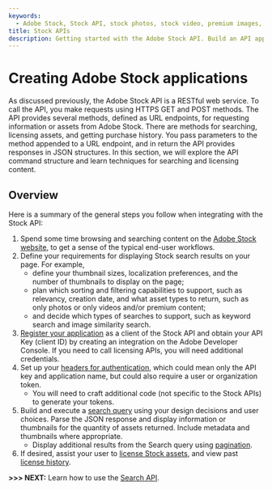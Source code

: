 ```yaml
---
keywords:
  - Adobe Stock, Stock API, stock photos, stock video, premium images, illustrations, Creative Cloud
title: Stock APIs
description: Getting started with the Adobe Stock API. Build an API application to access millions of royalty-free stock images, photos, graphics, vectors, video footage, illustrations, templates, 3d assets, editorial assets and high-quality premium content.
---
```


# Creating Adobe Stock applications

As discussed previously, the Adobe Stock API is a RESTful web service. To call the API, you make requests using HTTPS GET and POST methods. The API provides several methods, defined as URL endpoints, for requesting information or assets from Adobe Stock. There are methods for searching, licensing assets, and getting purchase history. You pass parameters to the method appended to a URL endpoint, and in return the API provides responses in JSON structures. In this section, we will explore the API command structure and learn techniques for searching and licensing content.

## Overview
Here is a summary of the general steps you follow when integrating with the Stock API:

1.  Spend some time browsing and searching content on the [Adobe Stock website](https://stock.adobe.com/), to get a sense of the typical end-user workflows.
2.  Define your requirements for displaying Stock search results on your page. For example,
    *   define your thumbnail sizes, localization preferences, and the number of thumbnails to display on the page;
    *   plan which sorting and filtering capabilities to support, such as relevancy, creation date, and what asset types to return, such as only photos or only videos and/or premium content;
    *   and decide which types of searches to support, such as keyword search and image similarity search.
3.  [Register your application](./02-register-app.md) as a client of the Stock API and obtain your API Key (client ID) by creating an integration on the Adobe Developer Console. If you need to call licensing APIs, you will need additional credentials.
4.  Set up your [headers for authentication](./03-api-authentication.md), which could mean only the API key and application name, but could also require a user or organization token.
    *   You will need to craft additional code (not specific to the Stock APIs) to generate your tokens.
5.  Build and execute a [search query](./apps/05-search-for-assets.md) using your design decisions and user choices. Parse the JSON response and display information or thumbnails for the quantity of assets returned. Include metadata and thumbnails where appropriate.
    *   Display additional results from the Search query using [pagination](./apps/05-search-for-assets.md#paginating-results).
6.  If desired, assist your user to [license Stock assets](./apps/06-licensing-assets.md), and view past [license history](./apps/06-licensing-assets.md#getting-a-license-history).

**&gt;&gt;&gt; NEXT:** Learn how to use the [Search API](./apps/05-search-for-assets.md).
